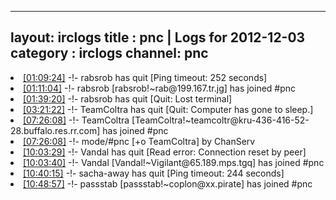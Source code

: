 
---
layout: irclogs
title : pnc | Logs for 2012-12-03
category : irclogs
channel: pnc
---
<li class="logitem"><a href="#01:09:24" name="01:09:24" class="time">[01:09:24]</a> -!- <span class="quit">rabsrob</span> has quit [Ping timeout: 252 seconds] </li>
<li class="logitem"><a href="#01:11:04" name="01:11:04" class="time">[01:11:04]</a> -!- <span class="join">rabsrob</span> [rabsrob!~rab@199.167.tr.jg] has joined #pnc </li>
<li class="logitem"><a href="#01:39:20" name="01:39:20" class="time">[01:39:20]</a> -!- <span class="quit">rabsrob</span> has quit [Quit: Lost terminal] </li>
<li class="logitem"><a href="#03:21:22" name="03:21:22" class="time">[03:21:22]</a> -!- <span class="quit">TeamColtra</span> has quit [Quit: Computer has gone to sleep.] </li>
<li class="logitem"><a href="#07:26:08" name="07:26:08" class="time">[07:26:08]</a> -!- <span class="join">TeamColtra</span> [TeamColtra!~teamcoltr@kru-436-416-52-28.buffalo.res.rr.com] has joined #pnc </li>
<li class="logitem"><a href="#07:26:08" name="07:26:08" class="time">[07:26:08]</a> -!- mode/<span class="mode">#pnc</span> [+o TeamColtra] by ChanServ </li>
<li class="logitem"><a href="#10:03:29" name="10:03:29" class="time">[10:03:29]</a> -!- <span class="quit">Vandal</span> has quit [Read error: Connection reset by peer] </li>
<li class="logitem"><a href="#10:03:40" name="10:03:40" class="time">[10:03:40]</a> -!- <span class="join">Vandal</span> [Vandal!~Vigilant@65.189.mps.tgq] has joined #pnc </li>
<li class="logitem"><a href="#10:40:15" name="10:40:15" class="time">[10:40:15]</a> -!- <span class="quit">sacha-away</span> has quit [Ping timeout: 244 seconds] </li>
<li class="logitem"><a href="#10:48:57" name="10:48:57" class="time">[10:48:57]</a> -!- <span class="join">passstab</span> [passstab!~coplon@xx.pirate] has joined #pnc </li>


